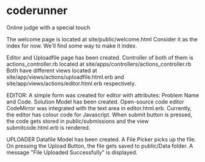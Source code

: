 # coderunner
Online judge with a special touch

The welcome page is located at site/public/welcome.html
Consider it as the index for now.
We'll find some way to make it index.

Editor and Uploadfile page has been created.
Controller of both of them is actions_controller.rb located at site/apps/controllers/actions_controller.rb
Both have different views located at 
site/app/views/actions/uploadfile.html.erb and
site/app/views/actions/editor.html.erb respectively.

EDITOR:
A simple form was created for editor with attributes: Problem Name and Code.
Solution Model has been created.
Open-source code editor CodeMirror was integrated with the text area in editor.html.erb.
Currently, the editor has colour code for Javascript.
When submit button is pressed, the code gets stored in public/submissions and the view submitcode.html.erb is rendered.

UPLOADER
Datafile Model has been created.
A File Picker picks up the file.
On pressing the Upload Button, the file gets saved to public/Data folder.
A message "File Uploaded Successfully" is displayed.


